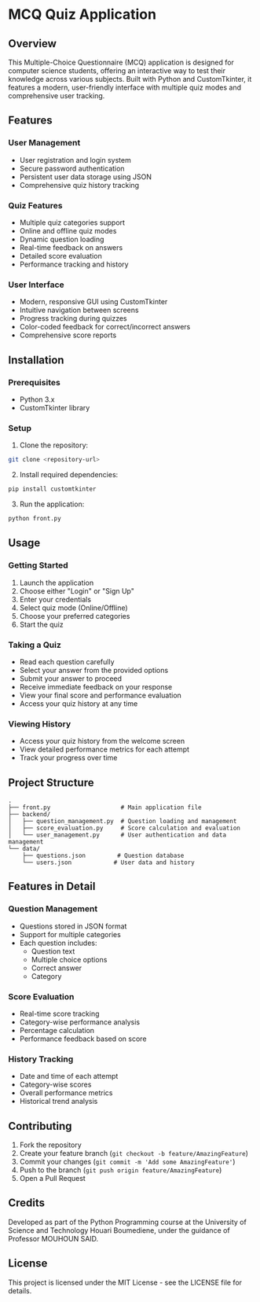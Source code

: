 # MCQ Quiz Application

## Overview
This Multiple-Choice Questionnaire (MCQ) application is designed for computer science students, offering an interactive way to test their knowledge across various subjects. Built with Python and CustomTkinter, it features a modern, user-friendly interface with multiple quiz modes and comprehensive user tracking.

## Features

### User Management
- User registration and login system
- Secure password authentication
- Persistent user data storage using JSON
- Comprehensive quiz history tracking

### Quiz Features
- Multiple quiz categories support
- Online and offline quiz modes
- Dynamic question loading
- Real-time feedback on answers
- Detailed score evaluation
- Performance tracking and history

### User Interface
- Modern, responsive GUI using CustomTkinter
- Intuitive navigation between screens
- Progress tracking during quizzes
- Color-coded feedback for correct/incorrect answers
- Comprehensive score reports

## Installation

### Prerequisites
- Python 3.x
- CustomTkinter library

### Setup
1. Clone the repository:
```bash
git clone <repository-url>
```

2. Install required dependencies:
```bash
pip install customtkinter
```

3. Run the application:
```bash
python front.py
```

## Usage

### Getting Started
1. Launch the application
2. Choose either "Login" or "Sign Up"
3. Enter your credentials
4. Select quiz mode (Online/Offline)
5. Choose your preferred categories
6. Start the quiz

### Taking a Quiz
- Read each question carefully
- Select your answer from the provided options
- Submit your answer to proceed
- Receive immediate feedback on your response
- View your final score and performance evaluation
- Access your quiz history at any time

### Viewing History
- Access your quiz history from the welcome screen
- View detailed performance metrics for each attempt
- Track your progress over time

## Project Structure

```
.
├── front.py                    # Main application file
├── backend/
│   ├── question_management.py  # Question loading and management
│   ├── score_evaluation.py     # Score calculation and evaluation
│   └── user_management.py      # User authentication and data management
└── data/
    ├── questions.json         # Question database
    └── users.json            # User data and history
```

## Features in Detail

### Question Management
- Questions stored in JSON format
- Support for multiple categories
- Each question includes:
  - Question text
  - Multiple choice options
  - Correct answer
  - Category

### Score Evaluation
- Real-time score tracking
- Category-wise performance analysis
- Percentage calculation
- Performance feedback based on score

### History Tracking
- Date and time of each attempt
- Category-wise scores
- Overall performance metrics
- Historical trend analysis

## Contributing
1. Fork the repository
2. Create your feature branch (`git checkout -b feature/AmazingFeature`)
3. Commit your changes (`git commit -m 'Add some AmazingFeature'`)
4. Push to the branch (`git push origin feature/AmazingFeature`)
5. Open a Pull Request

## Credits
Developed as part of the Python Programming course at the University of Science and Technology Houari Boumediene, under the guidance of Professor MOUHOUN SAID.

## License
This project is licensed under the MIT License - see the LICENSE file for details.
